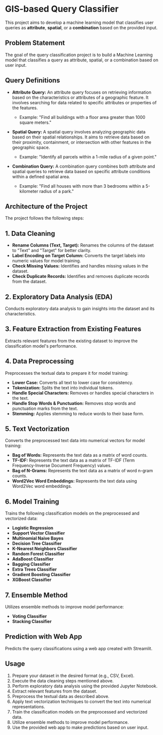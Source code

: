 # GIS-based Query Classifier

This project aims to develop a machine learning model that classifies user queries as **attribute**, **spatial**, or a **combination** based on the provided input.

## Problem Statement

The goal of the query classification project is to build a Machine Learning model that classifies a query as attribute, spatial, or a combination based on user input.

## Query Definitions

- **Attribute Query:** An attribute query focuses on retrieving information based on the characteristics or attributes of a geographic feature. It involves searching for data related to specific attributes or properties of the features. 

  - Example: "Find all buildings with a floor area greater than 1000 square meters."

- **Spatial Query:** A spatial query involves analyzing geographic data based on their spatial relationships. It aims to retrieve data based on their proximity, containment, or intersection with other features in the geographic space.

  - Example: "Identify all parcels within a 1-mile radius of a given point."

- **Combination Query:** A combination query combines both attribute and spatial queries to retrieve data based on specific attribute conditions within a defined spatial area.

  - Example: "Find all houses with more than 3 bedrooms within a 5-kilometer radius of a park."

## Architecture of the Project

The project follows the following steps:

## 1. Data Cleaning

- **Rename Columns (Text, Target):** Renames the columns of the dataset to "Text" and "Target" for better clarity.
- **Label Encoding on Target Column:** Converts the target labels into numeric values for model training.
- **Check Missing Values:** Identifies and handles missing values in the dataset.
- **Check Duplicate Records:** Identifies and removes duplicate records from the dataset.

## 2. Exploratory Data Analysis (EDA)

Conducts exploratory data analysis to gain insights into the dataset and its characteristics.

## 3. Feature Extraction from Existing Features

Extracts relevant features from the existing dataset to improve the classification model's performance.

## 4. Data Preprocessing

Preprocesses the textual data to prepare it for model training:

- **Lower Case:** Converts all text to lower case for consistency.
- **Tokenization:** Splits the text into individual tokens.
- **Handle Special Characters:** Removes or handles special characters in the text.
- **Handle Stop Words & Punctuation:** Removes stop words and punctuation marks from the text.
- **Stemming:** Applies stemming to reduce words to their base form.

## 5. Text Vectorization

Converts the preprocessed text data into numerical vectors for model training:

- **Bag of Words:** Represents the text data as a matrix of word counts.
- **TF-IDF:** Represents the text data as a matrix of TF-IDF (Term Frequency-Inverse Document Frequency) values.
- **Bag of N-Grams:** Represents the text data as a matrix of word n-gram counts.
- **Word2Vec Word Embeddings:** Represents the text data using Word2Vec word embeddings.

## 6. Model Training

Trains the following classification models on the preprocessed and vectorized data:

- **Logistic Regression**
- **Support Vector Classifier**
- **Multinomial Naive Bayes**
- **Decision Tree Classifier**
- **K-Nearest Neighbors Classifier**
- **Random Forest Classifier**
- **AdaBoost Classifier**
- **Bagging Classifier**
- **Extra Trees Classifier**
- **Gradient Boosting Classifier**
- **XGBoost Classifier**

## 7. Ensemble Method

Utilizes ensemble methods to improve model performance:

- **Voting Classifier**
- **Stacking Classifier**

## Prediction with Web App

Predicts the query classifications using a web app created with Streamlit.


## Usage

1. Prepare your dataset in the desired format (e.g., CSV, Excel).
2. Execute the data cleaning steps mentioned above.
3. Perform exploratory data analysis using the provided Jupyter Notebook.
4. Extract relevant features from the dataset.
5. Preprocess the textual data as described above.
6. Apply text vectorization techniques to convert the text into numerical representations.
7. Train the classification models on the preprocessed and vectorized data.
8. Utilize ensemble methods to improve model performance.
9. Use the provided web app to make predictions based on user input.

